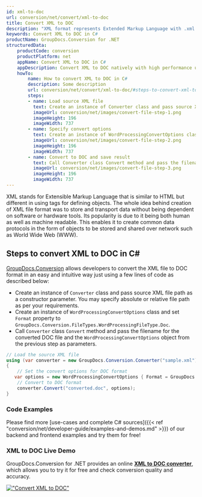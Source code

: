 ```yaml
---
id: xml-to-doc
url: conversion/net/convert/xml-to-doc
title: Convert XML to DOC
description: "XML format represents Extended Markup Language with .xml extension. Learn how to convert XML to DOC file programmatically in C# language using GroupDocs.Conversion for .NET library."
keywords: Convert XML to DOC in C#
productName: GroupDocs.Conversion for .NET
structuredData:
    productCode: conversion
    productPlatform: net
    appName: Convert XML to DOC in C#
    appDescription: Convert XML to DOC natively with high performance using C# language and server side GroupDocs.Conversion for .NET APIs, without the use of any software like Microsoft or Open Office.
    howTo:
        name: How to convert XML to DOC in C# 
        description: Some description
        url: conversion/net/convert/xml-to-doc/#steps-to-convert-xml-to-doc-in-c
        steps:
        - name: Load source XML file 
          text: Create an instance of Converter class and pass source XML file path as a constructor parameter. You may specify absolute or relative file path as per your requirements. 
          imageUrl: conversion/net/images/convert-file-step-1.png
          imageHeight: 196
          imageWidth: 737
        - name: Specify convert options 
          text: Create an instance of WordProcessingConvertOptions class.
          imageUrl: conversion/net/images/convert-file-step-2.png
          imageHeight: 196
          imageWidth: 737
        - name: Convert to DOC and save result 
          text: Call Converter class Convert method and pass the filename for the converted HTML file and the WordProcessingConvertOptions object from the previous step as parameters.
          imageUrl: conversion/net/images/convert-file-step-3.png
          imageHeight: 196
          imageWidth: 737
---
```


XML stands for Extensible Markup Language that is similar to HTML but different in using tags for defining objects. The whole idea behind creation of XML file format was to store and transport data without being dependent on software or hardware tools. Its popularity is due to it being both human as well as machine readable. This enables it to create common data protocols in the form of objects to be stored and shared over network such as World Wide Web (WWW).

## Steps to convert XML to DOC in C#

[GroupDocs.Conversion](https://products.groupdocs.com/conversion/net) allows developers to convert the XML file to DOC format in an easy and intuitive way just using a few lines of code as described below:

* Create an instance of `Converter` class and pass source XML file path as a constructor parameter. You may specify absolute or relative file path as per your requirements. 
* Create an instance of `WordProcessingConvertOptions` class and set `Format` property to `GroupDocs.Conversion.FileTypes.WordProcessingFileType.Doc`.
* Call `Converter` class `Convert` method and pass the filename for the converted DOC file and the `WordProcessingConvertOptions` object from the previous step as parameters.

```csharp
// Load the source XML file
using (var converter = new GroupDocs.Conversion.Converter("sample.xml"))
{
    // Set the convert options for DOC format
   var options = new WordProcessingConvertOptions { Format = GroupDocs.Conversion.FileTypes.WordProcessingFileType.Doc };
    // Convert to DOC format
    converter.Convert("converted.doc", options);
}
```

### Code Examples

Please find more [use-cases and complete C# sources]({{< ref "conversion/net/developer-guide/examples-and-demos.md" >}}) of our backend and frontend examples and try them for free!

### XML to DOC Live Demo

GroupDocs.Conversion for .NET provides an online [**XML to DOC converter**](https://products.groupdocs.app/conversion/xml-to-doc), which allows you to try it for free and check conversion quality and accuracy.

[!["Convert XML to DOC"](conversion/net/images/convert-to-doc/convert-xml-to-doc.png)](https://products.groupdocs.app/conversion/xml-to-doc)